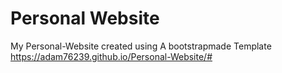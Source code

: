 # Personal Website
My Personal-Website created using A bootstrapmade Template
https://adam76239.github.io/Personal-Website/#
